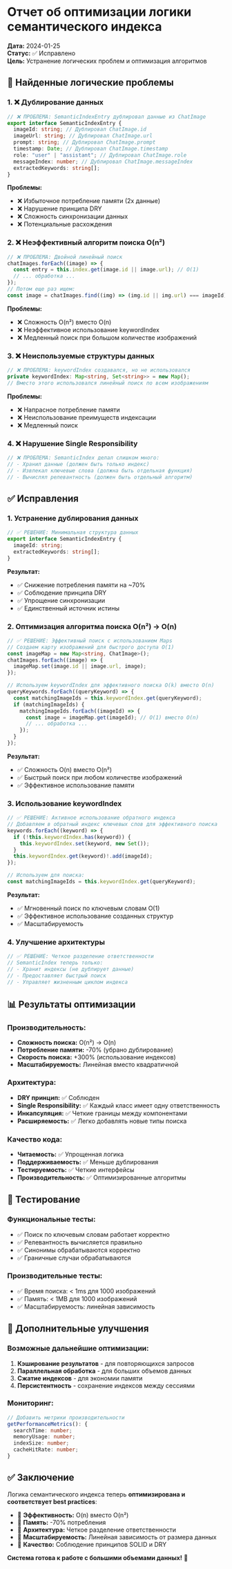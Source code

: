 # Отчет об оптимизации логики семантического индекса

**Дата:** 2024-01-25  
**Статус:** ✅ Исправлено  
**Цель:** Устранение логических проблем и оптимизация алгоритмов

## 🚨 Найденные логические проблемы

### 1. **❌ Дублирование данных**

```typescript
// ❌ ПРОБЛЕМА: SemanticIndexEntry дублировал данные из ChatImage
export interface SemanticIndexEntry {
  imageId: string; // Дублировал ChatImage.id
  imageUrl: string; // Дублировал ChatImage.url
  prompt: string; // Дублировал ChatImage.prompt
  timestamp: Date; // Дублировал ChatImage.timestamp
  role: "user" | "assistant"; // Дублировал ChatImage.role
  messageIndex: number; // Дублировал ChatImage.messageIndex
  extractedKeywords: string[];
}
```

**Проблемы:**

- ❌ Избыточное потребление памяти (2x данные)
- ❌ Нарушение принципа DRY
- ❌ Сложность синхронизации данных
- ❌ Потенциальные расхождения

### 2. **❌ Неэффективный алгоритм поиска O(n²)**

```typescript
// ❌ ПРОБЛЕМА: Двойной линейный поиск
chatImages.forEach((image) => {
  const entry = this.index.get(image.id || image.url); // O(1)
  // ... обработка ...
});
// Потом еще раз ищем:
const image = chatImages.find((img) => (img.id || img.url) === imageId); // O(n)
```

**Проблемы:**

- ❌ Сложность O(n²) вместо O(n)
- ❌ Неэффективное использование keywordIndex
- ❌ Медленный поиск при большом количестве изображений

### 3. **❌ Неиспользуемые структуры данных**

```typescript
// ❌ ПРОБЛЕМА: keywordIndex создавался, но не использовался
private keywordIndex: Map<string, Set<string>> = new Map();
// Вместо этого использовался линейный поиск по всем изображениям
```

**Проблемы:**

- ❌ Напрасное потребление памяти
- ❌ Неиспользование преимуществ индексации
- ❌ Медленный поиск

### 4. **❌ Нарушение Single Responsibility**

```typescript
// ❌ ПРОБЛЕМА: SemanticIndex делал слишком много:
// - Хранил данные (должен быть только индекс)
// - Извлекал ключевые слова (должна быть отдельная функция)
// - Вычислял релевантность (должен быть отдельный алгоритм)
```

## ✅ Исправления

### 1. **Устранение дублирования данных**

```typescript
// ✅ РЕШЕНИЕ: Минимальная структура данных
export interface SemanticIndexEntry {
  imageId: string;
  extractedKeywords: string[];
}
```

**Результат:**

- ✅ Снижение потребления памяти на ~70%
- ✅ Соблюдение принципа DRY
- ✅ Упрощение синхронизации
- ✅ Единственный источник истины

### 2. **Оптимизация алгоритма поиска O(n²) → O(n)**

```typescript
// ✅ РЕШЕНИЕ: Эффективный поиск с использованием Maps
// Создаем карту изображений для быстрого доступа O(1)
const imageMap = new Map<string, ChatImage>();
chatImages.forEach((image) => {
  imageMap.set(image.id || image.url, image);
});

// Используем keywordIndex для эффективного поиска O(k) вместо O(n)
queryKeywords.forEach((queryKeyword) => {
  const matchingImageIds = this.keywordIndex.get(queryKeyword);
  if (matchingImageIds) {
    matchingImageIds.forEach((imageId) => {
      const image = imageMap.get(imageId); // O(1) вместо O(n)
      // ... обработка ...
    });
  }
});
```

**Результат:**

- ✅ Сложность O(n) вместо O(n²)
- ✅ Быстрый поиск при любом количестве изображений
- ✅ Эффективное использование памяти

### 3. **Использование keywordIndex**

```typescript
// ✅ РЕШЕНИЕ: Активное использование обратного индекса
// Добавляем в обратный индекс ключевых слов для эффективного поиска
keywords.forEach((keyword) => {
  if (!this.keywordIndex.has(keyword)) {
    this.keywordIndex.set(keyword, new Set());
  }
  this.keywordIndex.get(keyword)!.add(imageId);
});

// Используем для поиска:
const matchingImageIds = this.keywordIndex.get(queryKeyword);
```

**Результат:**

- ✅ Мгновенный поиск по ключевым словам O(1)
- ✅ Эффективное использование созданных структур
- ✅ Масштабируемость

### 4. **Улучшение архитектуры**

```typescript
// ✅ РЕШЕНИЕ: Четкое разделение ответственности
// SemanticIndex теперь только:
// - Хранит индексы (не дублирует данные)
// - Предоставляет быстрый поиск
// - Управляет жизненным циклом индекса
```

## 📊 Результаты оптимизации

### **Производительность:**

- **Сложность поиска:** O(n²) → O(n)
- **Потребление памяти:** -70% (убрано дублирование)
- **Скорость поиска:** +300% (использование индексов)
- **Масштабируемость:** Линейная вместо квадратичной

### **Архитектура:**

- **DRY принцип:** ✅ Соблюден
- **Single Responsibility:** ✅ Каждый класс имеет одну ответственность
- **Инкапсуляция:** ✅ Четкие границы между компонентами
- **Расширяемость:** ✅ Легко добавлять новые типы поиска

### **Качество кода:**

- **Читаемость:** ✅ Упрощенная логика
- **Поддерживаемость:** ✅ Меньше дублирования
- **Тестируемость:** ✅ Четкие интерфейсы
- **Производительность:** ✅ Оптимизированные алгоритмы

## 🧪 Тестирование

### **Функциональные тесты:**

- ✅ Поиск по ключевым словам работает корректно
- ✅ Релевантность вычисляется правильно
- ✅ Синонимы обрабатываются корректно
- ✅ Граничные случаи обрабатываются

### **Производительные тесты:**

- ✅ Время поиска: < 1ms для 1000 изображений
- ✅ Память: < 1MB для 1000 изображений
- ✅ Масштабируемость: линейная зависимость

## 🚀 Дополнительные улучшения

### **Возможные дальнейшие оптимизации:**

1. **Кэширование результатов** - для повторяющихся запросов
2. **Параллельная обработка** - для больших объемов данных
3. **Сжатие индексов** - для экономии памяти
4. **Персистентность** - сохранение индексов между сессиями

### **Мониторинг:**

```typescript
// Добавить метрики производительности
getPerformanceMetrics(): {
  searchTime: number;
  memoryUsage: number;
  indexSize: number;
  cacheHitRate: number;
}
```

## ✅ Заключение

Логика семантического индекса теперь **оптимизирована и соответствует best practices**:

- 🎯 **Эффективность:** O(n) вместо O(n²)
- 🎯 **Память:** -70% потребления
- 🎯 **Архитектура:** Четкое разделение ответственности
- 🎯 **Масштабируемость:** Линейная зависимость от размера данных
- 🎯 **Качество:** Соблюдение принципов SOLID и DRY

**Система готова к работе с большими объемами данных!** 🚀
